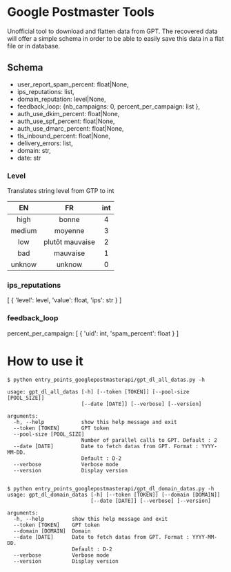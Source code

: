 # Google Postmaster Tools

Unofficial tool to download and flatten data from GPT. The recovered data will
offer a simple schema in order to be able to easily save this data in a flat
file or in database.

## Schema

* user_report_spam_percent: float|None,
* ips_reputations: list,
* domain_reputation: level|None,
* feedback_loop: {nb_campaigns: 0, percent_per_campaign: list },
* auth_use_dkim_percent: float|None,
* auth_use_spf_percent: float|None,
* auth_use_dmarc_percent: float|None,
* tls_inbound_percent: float|None,
* delivery_errors: list,
* domain: str,
* date: str

### Level

Translates string level from GTP to int

| EN     | FR              | int |
|:------:|:---------------:|:---:|
| high   | bonne           | 4   |
| medium | moyenne         | 3   |
| low    | plutôt mauvaise | 2   |
| bad    | mauvaise        | 1   |
| unknow | unknow          | 0   |
  
### ips_reputations
  
  [ { 'level': level, 'value': float, 'ips': str } ]

### feedback_loop

  percent_per_campaign: [ { 'uid': int, 'spam_percent': float } ]

# How to use it

    $ python entry_points_googlepostmasterapi/gpt_dl_all_datas.py -h
    
    usage: gpt_dl_all_datas [-h] [--token [TOKEN]] [--pool-size [POOL_SIZE]]
                            [--date [DATE]] [--verbose] [--version]

    arguments:
      -h, --help            show this help message and exit
      --token [TOKEN]       GPT token
      --pool-size [POOL_SIZE]
                            Number of parallel calls to GPT. Default : 2
      --date [DATE]         Date to fetch datas from GPT. Format : YYYY-MM-DD.
                            Default : D-2
      --verbose             Verbose mode
      --version             Display version


    $ python entry_points_googlepostmasterapi/gpt_dl_domain_datas.py -h
    usage: gpt_dl_domain_datas [-h] [--token [TOKEN]] [--domain [DOMAIN]]
                               [--date [DATE]] [--verbose] [--version]
    
    arguments:
      -h, --help         show this help message and exit
      --token [TOKEN]    GPT token
      --domain [DOMAIN]  Domain
      --date [DATE]      Date to fetch datas from GPT. Format : YYYY-MM-DD.
                         Default : D-2
      --verbose          Verbose mode
      --version          Display version
